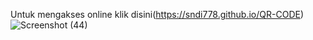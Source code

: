 Untuk mengakses online klik disini(https://sndi778.github.io/QR-CODE)
![Screenshot (44)](https://github.com/user-attachments/assets/7858b653-b315-4002-ac06-f4f0ba74bf58)
